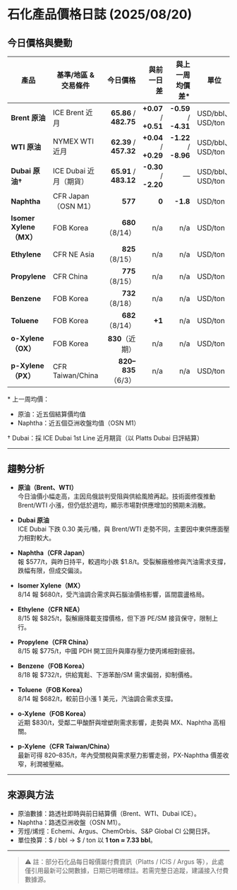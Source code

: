 # 石化產品價格日誌 (2025/08/20)

## 今日價格與變動

| 產品 | 基準/地區 & 交易條件 | 今日價格 | 與前一日差 | 與上一周均價差* | 單位 |
|---|---|---:|---:|---:|---|
| **Brent 原油** | ICE Brent 近月 | **65.86** / **482.75** | **+0.07** / **+0.51** | **-0.59** / **-4.31** | USD/bbl、USD/ton |
| **WTI 原油** | NYMEX WTI 近月 | **62.39** / **457.32** | **+0.04** / **+0.29** | **-1.22** / **-8.96** | USD/bbl、USD/ton |
| **Dubai 原油†** | ICE Dubai 近月（期貨） | **65.91** / **483.12** | **-0.30** / **-2.20** | — | USD/bbl、USD/ton |
| **Naphtha** | CFR Japan（OSN M1） | **577** | **0** | **-1.8** | USD/ton |
| **Isomer Xylene（MX）** | FOB Korea | **680**（8/14） | n/a | n/a | USD/ton |
| **Ethylene** | CFR NE Asia | **825**（8/15） | n/a | n/a | USD/ton |
| **Propylene** | CFR China | **775**（8/15） | n/a | n/a | USD/ton |
| **Benzene** | FOB Korea | **732**（8/18） | n/a | n/a | USD/ton |
| **Toluene** | FOB Korea | **682**（8/14） | **+1** | n/a | USD/ton |
| **o-Xylene（OX）** | FOB Korea | **830**（近期） | n/a | n/a | USD/ton |
| **p-Xylene（PX）** | CFR Taiwan/China | **820–835**（6/3） | n/a | n/a | USD/ton |

\* 上一周均價：  
- 原油：近五個結算價均值  
- Naphtha：近五個亞洲收盤均值（OSN M1）  

† Dubai：採 ICE Dubai 1st Line 近月期貨（以 Platts Dubai 日評結算）  

---

## 趨勢分析

- **原油（Brent、WTI）**  
  今日油價小幅走高，主因烏俄談判受阻與供給風險再起。技術面修復推動 Brent/WTI 小漲，但仍低於週均，顯示市場對供應增加的預期未消散。  

- **Dubai 原油**  
  ICE Dubai 下跌 0.30 美元/桶，與 Brent/WTI 走勢不同，主要因中東供應面壓力相對較大。  

- **Naphtha（CFR Japan）**  
  報 $577/t，與昨日持平，較週均小跌 $1.8/t。受裂解廠檢修與汽油需求支撐，跌幅有限，但成交偏淡。  

- **Isomer Xylene（MX）**  
  8/14 報 $680/t，受汽油調合需求與石腦油價格影響，區間震盪格局。  

- **Ethylene（CFR NEA）**  
  8/15 報 $825/t，裂解廠降載支撐價格，但下游 PE/SM 接貨保守，限制上行。  

- **Propylene（CFR China）**  
  8/15 報 $775/t，中國 PDH 開工回升與庫存壓力使丙烯相對疲弱。  

- **Benzene（FOB Korea）**  
  8/18 報 $732/t，供給寬鬆、下游苯酚/SM 需求偏弱，抑制價格。  

- **Toluene（FOB Korea）**  
  8/14 報 $682/t，較前日小漲 1 美元，汽油調合需求支撐。  

- **o-Xylene（FOB Korea）**  
  近期 $830/t，受鄰二甲酸酐與增塑劑需求影響，走勢與 MX、Naphtha 高相關。  

- **p-Xylene（CFR Taiwan/China）**  
  最新可得 820–835/t，年內受關稅與需求壓力影響走弱，PX-Naphtha 價差收窄，利潤被壓縮。  

---

## 來源與方法

- 原油數據：路透社即時與前日結算價（Brent、WTI、Dubai ICE）。  
- Naphtha：路透亞洲收盤（OSN M1）。  
- 芳烴/烯烴：Echemi、Argus、ChemOrbis、S&P Global CI 公開日評。  
- 單位換算：$ / bbl → $ / ton 以 **1 ton ≈ 7.33 bbl**。  

---

> ⚠️ 註：部分石化品每日報價屬付費資訊（Platts / ICIS / Argus 等），此處僅引用最新可公開數據，日期已明確標註。若需完整日追蹤，建議接入付費數據源。
